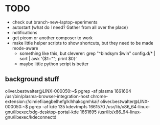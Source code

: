 # TODO

* check out branch-new-laptop-eperiments
* autostart (what do I need? Gather from all over the place)
* notifications
* get picom or another composer to work
* make little helper scripts to show shortcuts, but they need to be made mode-aware
  * something like this, but cleverer: grep "^bindsym \$win" config.d/* | sort | awk '{$1=""; print $0}'
  * maybe little python script is better

## background stuff

oliver.bestwalter@LINX-000050:~$ pgrep -af plasma
1661604 /usr/bin/plasma-browser-integration-host chrome-extension://cimiefiiaegbelhefglklhhakcgmhkai/
oliver.bestwalter@LINX-000050:~$ pgrep -af kde
135 kdevtmpfs
1661570 /usr/lib/x86_64-linux-gnu/libexec/xdg-desktop-portal-kde
1661695 /usr/lib/x86_64-linux-gnu/libexec/kdeconnectd

